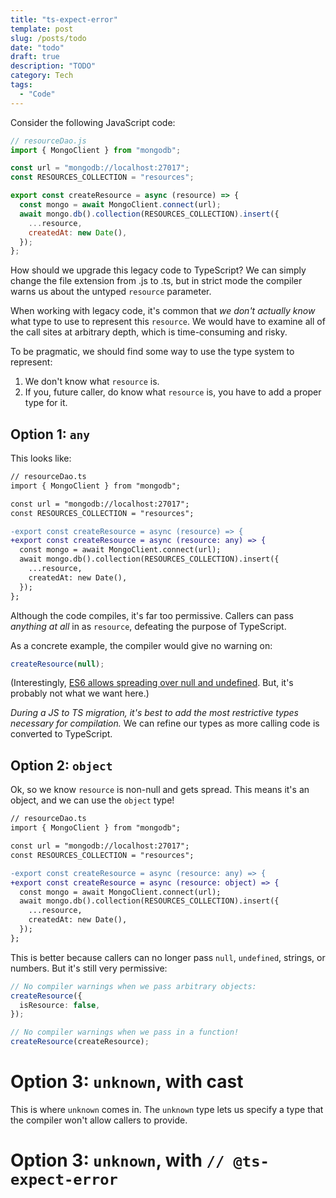 ```yaml
---
title: "ts-expect-error"
template: post
slug: /posts/todo
date: "todo"
draft: true
description: "TODO"
category: Tech
tags:
  - "Code"
---
```


Consider the following JavaScript code:

```js
// resourceDao.js
import { MongoClient } from "mongodb";

const url = "mongodb://localhost:27017";
const RESOURCES_COLLECTION = "resources";

export const createResource = async (resource) => {
  const mongo = await MongoClient.connect(url);
  await mongo.db().collection(RESOURCES_COLLECTION).insert({
    ...resource,
    createdAt: new Date(),
  });
};
```

How should we upgrade this legacy code to TypeScript? We can simply change the file extension from .js to .ts, but in strict mode the compiler warns us about the untyped `resource` parameter.

When working with legacy code, it's common that _we don't actually know_ what type to use to represent this `resource`. We would have to examine all of the call sites at arbitrary depth, which is time-consuming and risky.

To be pragmatic, we should find some way to use the type system to represent:

1. We don't know what `resource` is.
1. If you, future caller, do know what `resource` is, you have to add a proper type for it.

## Option 1: `any`

This looks like:

```diff
// resourceDao.ts
import { MongoClient } from "mongodb";

const url = "mongodb://localhost:27017";
const RESOURCES_COLLECTION = "resources";

-export const createResource = async (resource) => {
+export const createResource = async (resource: any) => {
  const mongo = await MongoClient.connect(url);
  await mongo.db().collection(RESOURCES_COLLECTION).insert({
    ...resource,
    createdAt: new Date(),
  });
};
```

Although the code compiles, it's far too permissive. Callers can pass _anything at all_ in as `resource`, defeating the purpose of TypeScript.

As a concrete example, the compiler would give no warning on:

```ts
createResource(null);
```

(Interestingly, [ES6 allows spreading over null and undefined](https://www.bennadel.com/blog/3590-you-can-safely-apply-object-spread-to-null-and-undefined-values-in-typescript-3-2-4.htm). But, it's probably not what we want here.)

_During a JS to TS migration, it's best to add the most restrictive types necessary for compilation._ We can refine our types as more calling code is converted to TypeScript.

## Option 2: `object`

Ok, so we know `resource` is non-null and gets spread. This means it's an object, and we can use the `object` type!

```diff
// resourceDao.ts
import { MongoClient } from "mongodb";

const url = "mongodb://localhost:27017";
const RESOURCES_COLLECTION = "resources";

-export const createResource = async (resource: any) => {
+export const createResource = async (resource: object) => {
  const mongo = await MongoClient.connect(url);
  await mongo.db().collection(RESOURCES_COLLECTION).insert({
    ...resource,
    createdAt: new Date(),
  });
};
```

This is better because callers can no longer pass `null`, `undefined`, strings, or numbers. But it's still very permissive:

```ts
// No compiler warnings when we pass arbitrary objects:
createResource({
  isResource: false,
});

// No compiler warnings when we pass in a function!
createResource(createResource);
```

# Option 3: `unknown`, with cast

This is where `unknown` comes in. The `unknown` type lets us specify a type that the compiler won't allow callers to provide.

# Option 3: `unknown`, with `// @ts-expect-error`
